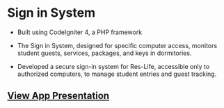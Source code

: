 # Sign in System
- Built using CodeIgniter 4, a PHP framework

- The Sign in System, designed for specific computer access, monitors student guests, services, packages, and keys in dormitories.

- Developed a secure sign-in system for Res-Life, accessible only to authorized computers, to manage student entries and guest tracking.

## [View App Presentation](https://github.com/fj99/My-Projects/blob/main/SS/Presentation.md)
